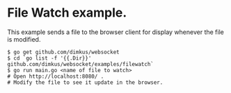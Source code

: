 # File Watch example.

This example sends a file to the browser client for display whenever the file is modified.

    $ go get github.com/dimkus/websocket
    $ cd `go list -f '{{.Dir}}' github.com/dimkus/websocket/examples/filewatch`
    $ go run main.go <name of file to watch>
    # Open http://localhost:8080/ .
    # Modify the file to see it update in the browser.
